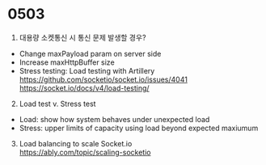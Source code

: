# 0503

1. 대용량 소켓통신 시 통신 문제 발생할 경우?
- Change maxPayload param on server side  
- Increase maxHttpBuffer size
- Stress testing: Load testing with Artillery  
<https://github.com/socketio/socket.io/issues/4041>  
<https://socket.io/docs/v4/load-testing/>  

2. Load test v. Stress test  
- Load: show how system behaves under unexpected load
- Stress: upper limits of capacity using load beyond expected maxiumum  

3. Load balancing to scale Socket.io  
<https://ably.com/topic/scaling-socketio>  
